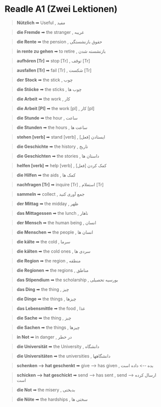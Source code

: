 # Readle A1 (Zwei Lektionen) 
> **Nützlich** ➡ Useful , مفید

> **die Fremde** ➡ the stranger , غریبه

> **die Rente** ➡ the pension , حقوق بازنشستگی

> **in rente zu gehen** ➡ to retire , بازنشسته شدن

> **aufhören [Tr]** ➡ stop [Tr] , توقف [Tr]

> **ausfallen [Tr]** ➡ fail [Tr] , شکست [Tr]

> **der Stock** ➡ the stick , چوب

> **die Stöcke** ➡ the sticks , چوب ها

> **die Arbeit** ➡ the work , کار

> **die Arbeit [Pl]** ➡ the work [pl] , کار [pl]

> **die Stunde** ➡ the hour , ساعت

> **die Stunden** ➡ the hours , ساعت ها

> **stehen [verb]** ➡ stand [verb] , ایستادن [فعل]

> **die Geschichte** ➡ the history , تاریخ

> **die Geschichten** ➡ the stories , داستان ها

> **helfen [verb]** ➡ help [verb] , کمک کردن [فعل]

> **die Hilfen** ➡ the aids , کمک ها

> **nachfragen [Tr]** ➡ inquire [Tr] , استعلام [Tr]

> **sammeln** ➡ collect , جمع آوری کنید

> **der Mittag** ➡ the midday , ظهر

> **das Mittagessen** ➡ the lunch , ناهار

> **der Mensch** ➡ the human being , انسان

> **die Menschen** ➡ the people , انسان ها

> **die kälte** ➡ the cold , سرما

> **die kälten** ➡ the cold ones , سردی ها

> **die Region** ➡ the region , منطقه

> **die Regionen** ➡ the regions , مناطق

> **das Stipendium** ➡ the scholarship , بورسیه تحصیلی

> **das Ding** ➡ the thing , چیز

> **die Dinge** ➡ the things , چیزها

> **das Lebensmittle** ➡ the food , غذا

> **die Sache** ➡ the thing , چیز

> **die Sachen** ➡ the things , چیزها

> **in Not** ➡ in danger , در خطر

> **die Universität** ➡ the University , دانشگاه

> **die Universitäten** ➡ the universities , دانشگاهها

> **schenken --> hat geschenkt** ➡ give --> has given , بده --> داده است

> **schicken --> hat geschickt** ➡ send --> has sent , send --> ارسال کرده است

> **die Not** ➡ the misery , بدبختی

> **die Nöte** ➡ the hardships , سختی ها

